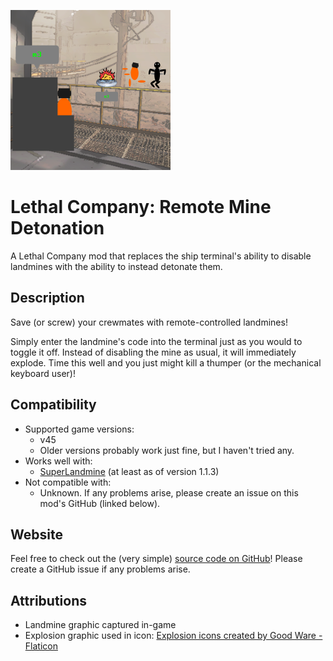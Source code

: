 ![Remote Mine Detonation Icon](icon.png)

# Lethal Company: Remote Mine Detonation
A Lethal Company mod that replaces the ship terminal's ability to disable landmines with the ability to instead detonate them.

## Description
Save (or screw) your crewmates with remote-controlled landmines!

Simply enter the landmine's code into the terminal just as you would to toggle it off.
Instead of disabling the mine as usual, it will immediately explode. Time this well and you just might kill a thumper (or the mechanical keyboard user)!

## Compatibility
- Supported game versions:
	- v45
	- Older versions probably work just fine, but I haven't tried any.
- Works well with:
	- [SuperLandmine](https://thunderstore.io/c/lethal-company/p/phawitpp/SuperLandmine/)
	(at least as of version 1.1.3)
- Not compatible with:
	- Unknown. If any problems arise, please create an issue on this mod's GitHub (linked below).

## Website
Feel free to check out the (very simple) [source code on GitHub](https://github.com/jacksonb-cs/RemoteMineDetonation)! Please create a GitHub issue if any problems arise.

## Attributions
- Landmine graphic captured in-game
- Explosion graphic used in icon: <a href="https://www.flaticon.com/free-icons/explosion" title="explosion icons">Explosion icons created by Good Ware - Flaticon</a>
